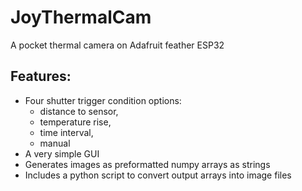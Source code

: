 # JoyThermalCam
A pocket thermal camera on Adafruit feather ESP32

## Features:
- Four shutter trigger condition options: 
  - distance to sensor, 
  - temperature rise, 
  - time interval, 
  - manual
- A very simple GUI
- Generates images as preformatted numpy arrays as strings
- Includes a python script to convert output arrays into image files
